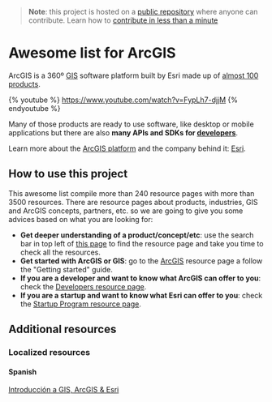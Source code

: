 > **Note**: this project is hosted on a [public repository](https://github.com/hhkaos/awesome-arcgis) where anyone can contribute. Learn how to [contribute in less than a minute](https://github.com/hhkaos/awesome-arcgis/blob/master/CONTRIBUTING.md#contributions)

# Awesome list for ArcGIS

ArcGIS is a 360º [GIS](./gis/README.md) software platform built by Esri made up of [almost 100 products](./arcgis/products/README.md).

{% youtube %} https://www.youtube.com/watch?v=FypLh7-djjM {% endyoutube %}

Many of those products are ready to use software, like desktop or mobile applications but there are also **many APIs and SDKs for [developers](arcgis/developers/README.md)**.

Learn more about the [ArcGIS platform](./arcgis/README.md) and the company behind it: [Esri](./esri/README.md).

## How to use this project

This awesome list compile more than 240 resource pages with more than 3500 resources. There are resource pages about products, industries, GIS and ArcGIS concepts, partners, etc. so we are going to give you some advices based on what you are looking for:

* **Get deeper understanding of a product/concept/etc**: use the search bar in top left of [this page](https://hhkaos.github.io/awesome-arcgis/) to find the resource page and take you time to check all the resources.
* **Get started with ArcGIS or GIS**: go to the [ArcGIS](./arcgis/README.md) resource page a follow the "Getting started" guide.
* **If you are a developer and want to know what ArcGIS can offer to you**: check the [Developers resource page](./arcgis/developers/README.md).
* **If you are a startup and want to know what Esri can offer to you**: check the [Startup Program resource page](./esri/partners/programs/startup-program/README.md).

## Additional resources

### Localized resources

#### Spanish

[Introducción a GIS, ArcGIS & Esri](https://geogeeks.maps.arcgis.com/apps/MapSeries/index.html?appid=5a6400a6d9bb45d4a6c389b11de39b45)
